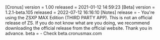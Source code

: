 [Cronus]
version = 1.00
released = 2021-01-12 14:59:23 
[Beta]
version = 1.2.1-beta.105
released = 2022-07-12 16:16:10 
[Notes]
release =  - You're using the ZSXP MAX Edition (THIRD PARTY APP). This is not an official release of ZS. If you do not know what are you doing, we recommend downloading the official release from the official website. Thank you in advance.
beta =  - Check beta.cronusmax.com

